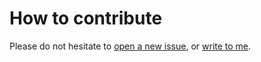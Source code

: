 # How to contribute

Please do not hesitate to [open a new issue](https://github.com/NaokiHori/MySphinxTheme/issues/new), or [write to me](https://github.com/NaokiHori).
